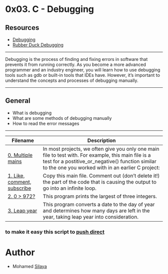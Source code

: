 # 0x03. C - Debugging

## Resources

- [Debugging](https://intranet.alxswe.com/rltoken/faGcpiJiejHH6GhqpmbhUw)
- [Rubber Duck Debugging](https://intranet.alxswe.com/rltoken/RaecqJBNkmZ92vLMpNDuGg)
---

Debugging is the process of finding and fixing errors in software that prevents it from running correctly. As you become a more advanced programmer and an industry engineer, you will learn how to use debugging tools such as gdb or built-in tools that IDEs have. However, it’s important to understand the concepts and processes of debugging manually.

---

## General
- What is debugging
- What are some methods of debugging manually
- How to read the error messages

----
|Filename |Description|
|-----|-----|
|[0. Multiple mains](https://github.com/Mohamed-Silaya/alx-low_level_programming/blob/main/0x03-debugging/0-main.c)|In most projects, we often give you only one main file to test with. For example, this main file is a test for a postitive_or_negative() function similar to the one you worked with in an earlier C project:|
|[1. Like, comment, subscribe](https://github.com/Mohamed-Silaya/alx-low_level_programming/blob/main/0x03-debugging/1-main.c)|Copy this main file. Comment out (don’t delete it!) the part of the code that is causing the output to go into an infinite loop.|
|[2. 0 > 972?](https://github.com/Mohamed-Silaya/alx-low_level_programming/blob/main/0x03-debugging/2-largest_number.c)|This program prints the largest of three integers.|
|[3. Leap year](https://github.com/Mohamed-Silaya/alx-low_level_programming/blob/main/0x03-debugging/3-print_remaining_days.c)|This program converts a date to the day of year and determines how many days are left in the year, taking leap year into consideration.|


### to make it easy this script to [push direct](https://github.com/Mohamed-Silaya/alx-low_level_programming/blob/main/0x01-variables_if_else_while/555-giit)
# Author
- Mohamed [Silaya](https://github.com/Mohamed-Silaya)
